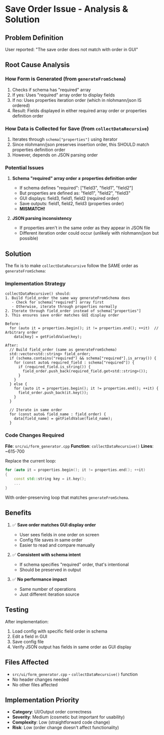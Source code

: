 # Save Order Issue - Analysis & Solution

## Problem Definition

User reported: "The save order does not match with order in GUI"

## Root Cause Analysis

### How Form is Generated (from `generateFromSchema`)
1. Checks if schema has "required" array
2. If yes: Uses "required" array order to display fields
3. If no: Uses properties iteration order (which in nlohmann/json IS ordered)
4. Result: Fields displayed in either required array order or properties definition order

### How Data is Collected for Save (from `collectDataRecursive`)
1. Iterates through `schema["properties"]` using iterator
2. Since nlohmann/json preserves insertion order, this SHOULD match properties definition order
3. However, depends on JSON parsing order

### Potential Issues
1. **Schema "required" array order ≠ properties definition order**
   - If schema defines "required": ["field3", "field1", "field2"]
   - But properties are defined as: "field1", "field2", "field3"
   - GUI displays: field3, field1, field2 (required order)
   - Save outputs: field1, field2, field3 (properties order)
   - **MISMATCH!**

2. **JSON parsing inconsistency**
   - If properties aren't in the same order as they appear in JSON file
   - Different iteration order could occur (unlikely with nlohmann/json but possible)

## Solution

The fix is to make `collectDataRecursive` follow the SAME order as `generateFromSchema`:

### Implementation Strategy

```
collectDataRecursive() should:
1. Build field_order the same way generateFromSchema does
   - Check for schema["required"] array first
   - Otherwise, iterate through properties normally
2. Iterate through field_order instead of schema["properties"]
3. This ensures save order matches GUI display order

Before:
  for (auto it = properties.begin(); it != properties.end(); ++it)  // Arbitrary order
    data[key] = getFieldValue(key);

After:
  // Build field_order (same as generateFromSchema)
  std::vector<std::string> field_order;
  if (schema.contains("required") && schema["required"].is_array()) {
    for (const auto& required_field : schema["required"]) {
      if (required_field.is_string()) {
        field_order.push_back(required_field.get<std::string>());
      }
    }
  } else {
    for (auto it = properties.begin(); it != properties.end(); ++it) {
      field_order.push_back(it.key());
    }
  }
  
  // Iterate in same order
  for (const auto& field_name : field_order) {
    data[field_name] = getFieldValue(field_name);
  }
```

### Code Changes Required

**File**: `src/ui/form_generator.cpp`
**Function**: `collectDataRecursive()`
**Lines**: ~615-700

Replace the current loop:
```cpp
for (auto it = properties.begin(); it != properties.end(); ++it)
{
    const std::string key = it.key();
    ...
}
```

With order-preserving loop that matches `generateFromSchema`.

## Benefits

1. ✅ **Save order matches GUI display order**
   - User sees fields in one order on screen
   - Config file saves in same order
   - Easier to read and compare manually

2. ✅ **Consistent with schema intent**
   - If schema specifies "required" order, that's intentional
   - Should be preserved in output

3. ✅ **No performance impact**
   - Same number of operations
   - Just different iteration source

## Testing

After implementation:
1. Load config with specific field order in schema
2. Edit a field in GUI
3. Save config file
4. Verify JSON output has fields in same order as GUI display

## Files Affected

- `src/ui/form_generator.cpp` - `collectDataRecursive()` function
- No header changes needed
- No other files affected

## Implementation Priority

- **Category**: UI/Output order correctness
- **Severity**: Medium (cosmetic but important for usability)
- **Complexity**: Low (straightforward code change)
- **Risk**: Low (order change doesn't affect functionality)
